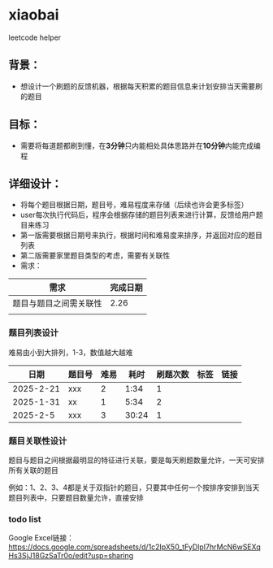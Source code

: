 # xiaobai
leetcode helper

## 背景：
- 想设计一个刷题的反馈机器，根据每天积累的题目信息来计划安排当天需要刷的题目

## 目标：

- 需要将每道题都刷到懂，在**3分钟**只内能相处具体思路并在**10分钟**内能完成编程

## 详细设计：

- 将每个题目根据日期，题目号，难易程度来存储（后续也许会更多标签）
- user每次执行代码后，程序会根据存储的题目列表来进行计算，反馈给用户题目来练习
- 第一版需要根据日期号来执行，根据时间和难易度来排序，并返回对应的题目列表
- 第二版需要家里题目类型的考虑，需要有关联性
- 需求：

| 需求 | 完成日期 |
| --- | --- |
| 题目与题目之间需关联性 | 2.26 |
|  |  |

### 题目列表设计

难易由小到大排列，1-3，数值越大越难

| 日期 | 题目号 | 难易 | 耗时 | 刷题次数 | 标签 | 链接 |
| --- | --- | --- | --- | --- | --- | --- |
| 2025-2-21 | xxx | 2 | 1:34 | 1 |  |  |
| 2025-1-31 | xx | 1 | 5:34 | 2 |  |  |
| 2025-2-5 | xxx | 3 | 30:24 | 1 |  |  |

### 题目关联性设计

题目与题目之间根据最明显的特征进行关联，要是每天刷题数量允许，一天可安排所有关联的题目

例如：1、2、3、4都是关于双指针的题目，只要其中任何一个按排序安排到当天题目列表中，只要题目数量允许，直接安排

### todo list

Google Excel链接：
https://docs.google.com/spreadsheets/d/1c2IpX50_tFyDlpI7hrMcN6wSEXqHs3SjJ18GzSaTr0o/edit?usp=sharing